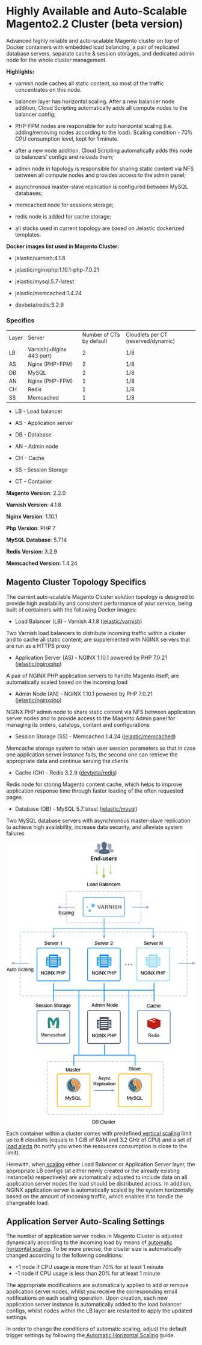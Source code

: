 # **Highly Available and Auto-Scalable Magento2.2 Cluster (beta version)**

Advanced highly reliable and auto-scalable Magento cluster on top of Docker containers with embedded load balancing, a pair of replicated database servers, separate cache & session storages, and dedicated admin node for the whole cluster management.

**Highlights:**

* varnish node caches all static content, so most of the traffic concentrates on this node.

* balancer layer has horizontal scaling. After a new balancer node addition, Cloud Scripting automatically adds all compute nodes to the balancer config;

* PHP-FPM nodes are responsible for auto horizontal scaling (i.e. adding/removing nodes according to the load). Scaling condition - 70% CPU consumption level, kept for 1 minute.

* after a new node addition, Cloud Scripting automatically adds this node to balancers’ configs and reloads them;

* admin node in topology is responsible for sharing static content via NFS between all compute nodes and provides access to the admin panel;

* asynchronous master-slave replication is configured between MySQL databases;

* memcached node for sessions storage;

* redis node is added for cache storage;

* all stacks used in current topology are based on Jelastic dockerized templates.

**Docker images list used in Magento Cluster:**

* jelastic/varnish:4.1.8

* jelastic/nginxphp:1.10.1-php-7.0.21

* jelastic/mysql:5.7-latest

* jelastic/memcached:1.4.24

* devbeta/redis:3.2.9

### **Specifics**

<table>
  <tr>
    <td>Layer</td>
    <td>Server</td>
    <td>Number of CTs
by default</td>
    <td>Cloudlets per CT
(reserved/dynamic)</td>
  </tr>
  <tr>
    <td>LB</td>
    <td>Varnish(+Nginx 443 port)</td>
    <td>2</td>
    <td>1/8</td>
  </tr>
  <tr>
    <td>AS</td>
    <td>Nginx (PHP-FPM)</td>
    <td>2</td>
    <td>1/8</td>
  </tr>
  <tr>
    <td>DB</td>
    <td>MySQL</td>
    <td>2</td>
    <td>1/8</td>
  </tr>
  <tr>
    <td>AN</td>
    <td>Nginx (PHP-FPM)</td>
    <td>1</td>
    <td>1/8</td>
  </tr>
  <tr>
    <td>CH</td>
    <td>Redis</td>
    <td>1</td>
    <td>1/8</td>
  </tr>
  <tr>
    <td>SS</td>
    <td>Memcached</td>
    <td>1</td>
    <td>1/8</td>
  </tr>
</table>


* LB - Load balancer

* AS - Application server

* DB - Database

* AN - Admin node

* CH - Cache

* SS - Session Storage

* CT - Container

**Magento Version**: 2.2.0

**Varnish Version**: 4.1.8

**Nginx Version**: 1.10.1

**Php Version**: PHP 7

**MySQL Database**: 5.7.14

**Redis Version**: 3.2.9

**Memcached Version:** 1.4.24

## Magento Cluster Topology Specifics

The current auto-scalable Magento Cluster solution topology is designed to provide high availability and consistent performance of your service, being built of containers with the following Docker images:

* Load Balancer (LB) - Varnish 4.1.8 ([jelastic/varnish](https://hub.docker.com/r/jelastic/varnish/))

Two Varnish load balancers to distribute incoming traffic within a cluster and to cache all static content; are supplemented with NGINX servers that are run as a HTTPS proxy

* Application Server (AS) - NGINX 1.10.1 powered by PHP 7.0.21 ([jelastic/nginxphp](https://hub.docker.com/r/jelastic/nginxphp/))

A pair of NGINX PHP application servers to handle Magento itself; are automatically scaled based on the incoming load

* Admin Node (AN) - NGINX 1.10.1 powered by PHP 7.0.21 ([jelastic/nginxphp](https://hub.docker.com/r/jelastic/nginxphp/))

NGINX PHP admin node to share static content via NFS between application server nodes and to provide access to the Magento Admin panel for managing its orders, catalogs, content and configurations

* Session Storage (SS) - Memcached 1.4.24 ([jelastic/memcached](https://hub.docker.com/r/jelastic/memcached/tags/))

Memcache storage system to retain user session parameters so that in case one application server instance fails, the second one can retrieve the appropriate data and continue serving the clients

* Cache (CH) - Redis 3.2.9 ([devbeta/redis](https://hub.docker.com/r/devbeta/redis/tags/))

Redis node for storing Magento content cache, which helps to improve application response time through faster loading of the often requested pages

* Database (DB) - MySQL 5.7.latest ([jelastic/mysql](https://hub.docker.com/r/jelastic/mysql/))

Two MySQL database servers with asynchronous master-slave replication to achieve high availability, increase data security, and alleviate system failures

![magento2-topology.png](images/magento2-topology.png)


Each container within a cluster comes with predefined[ vertical scaling](https://docs.jelastic.com/automatic-vertical-scaling) limit up to 8 cloudlets (equals to 1 GiB of RAM and 3.2 GHz of CPU) and a set of[ load alerts](https://docs.jelastic.com/load-alerts) (to notify you when the resources consumption is close to the limit).

Herewith, when[ scaling](https://docs.jelastic.com/multi-nodes) either Load Balancer or Application Server layer, the appropriate LB configs (at either newly created or the already existing instance(s) respectively) are automatically adjusted to include data on all application server nodes the load should be distributed across. In addition, NGINX application server is automatically scaled by the system horizontally based on the amount of incoming traffic, which enables it to handle the changeable load.

## Application Server Auto-Scaling Settings

The number of application server nodes in Magento Cluster is adjusted dynamically according to the incoming load by means of[ automatic horizontal scaling](https://docs.jelastic.com/automatic-horizontal-scaling). To be more precise, the cluster size is automatically changed according to the following conditions:

* +1 node if CPU usage is more than 70% for at least 1 minute
* -1 node if CPU usage is less than 20% for at least 1 minute

The appropriate modifications are automatically applied to add or remove application server nodes, whilst you receive the corresponding email notifications on each scaling operation. Upon creation, each new application server instance is automatically added to the load balancer configs, whilst nodes within the LB layer are restarted to apply the updated settings.

In order to change the conditions of automatic scaling, adjust the default trigger settings by following the[ Automatic Horizontal Scaling](https://docs.jelastic.com/automatic-horizontal-scaling) guide.
